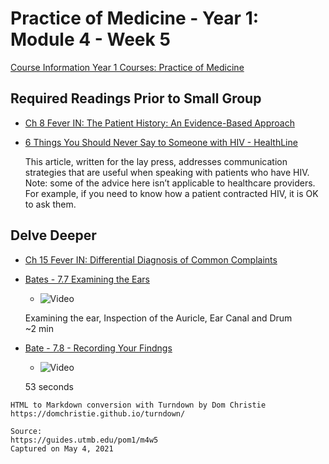 # Practice of Medicine - Year 1: Module 4 - Week 5

[Course Information Year 1 Courses: Practice of Medicine](/pom1/course-information.md)

## Required Readings Prior to Small Group

*   [Ch 8 Fever IN: The Patient History: An Evidence-Based Approach](http://libux.utmb.edu/login?url=https://accessmedicine.mhmedical.com/content.aspx?bookid=500&sectionid=41026551)
    
*   [6 Things You Should Never Say to Someone with HIV - HealthLine](https://www.healthline.com/health/hiv-aids/what-not-to-ask-someone-with-hiv)
    
    This article, written for the lay press, addresses communication strategies that are useful when speaking with patients who have HIV. Note: some of the advice here isn’t applicable to healthcare providers. For example, if you need to know how a patient contracted HIV, it is OK to ask them.
    

## Delve Deeper

*   [Ch 15 Fever IN: Differential Diagnosis of Common Complaints](http://libux.utmb.edu/login?url=https://www.clinicalkey.com/#!/content/book/3-s2.0-B9780323512329000151)
    
*   [Bates - 7.7 Examining the Ears](http://libux.utmb.edu/login?url=https://batesvisualguide.com/MultimediaPlayer.aspx?multimediaid=6091230)
    
    *   ![Video](//libapps.s3.amazonaws.com/sites/998/icons/11712/PlayButton.png "Video  ")
    
    Examining the ear, Inspection of the Auricle, Ear Canal and Drum  
    ~2 min
    
*   [Bate - 7.8 - Recording Your Findngs](http://libux.utmb.edu/login?url=https://batesvisualguide.com/MultimediaPlayer.aspx?multimediaid=6091232)
    
    *   ![Video](//libapps.s3.amazonaws.com/sites/998/icons/11712/PlayButton.png "Video  ")
    
    53 seconds

```
HTML to Markdown conversion with Turndown by Dom Christie
https://domchristie.github.io/turndown/

Source:
https://guides.utmb.edu/pom1/m4w5
Captured on May 4, 2021
```
